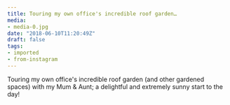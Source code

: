 ```yaml
---
title: Touring my own office's incredible roof garden…
media:
- media-0.jpg
date: "2018-06-10T11:20:49Z"
draft: false
tags:
- imported
- from-instagram
---
```

Touring my own office's incredible roof garden \(and other gardened spaces\) with my Mum & Aunt; a delightful and extremely sunny start to the day\!
